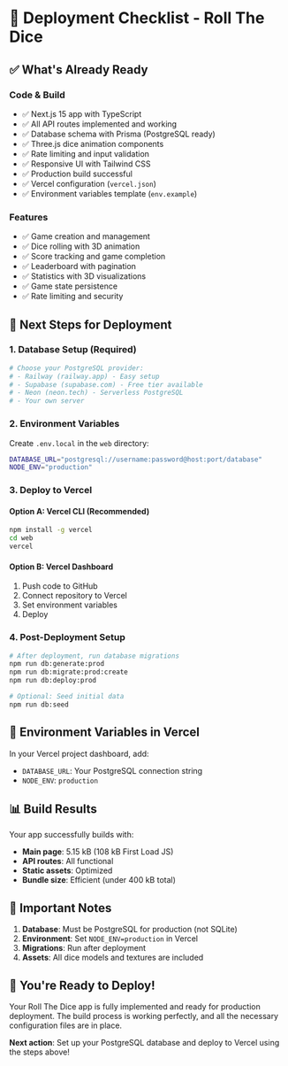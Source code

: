 # 🚀 Deployment Checklist - Roll The Dice

## ✅ What's Already Ready

### Code & Build
- ✅ Next.js 15 app with TypeScript
- ✅ All API routes implemented and working
- ✅ Database schema with Prisma (PostgreSQL ready)
- ✅ Three.js dice animation components
- ✅ Rate limiting and input validation
- ✅ Responsive UI with Tailwind CSS
- ✅ Production build successful
- ✅ Vercel configuration (`vercel.json`)
- ✅ Environment variables template (`env.example`)

### Features
- ✅ Game creation and management
- ✅ Dice rolling with 3D animation
- ✅ Score tracking and game completion
- ✅ Leaderboard with pagination
- ✅ Statistics with 3D visualizations
- ✅ Game state persistence
- ✅ Rate limiting and security

## 🎯 Next Steps for Deployment

### 1. Database Setup (Required)
```bash
# Choose your PostgreSQL provider:
# - Railway (railway.app) - Easy setup
# - Supabase (supabase.com) - Free tier available
# - Neon (neon.tech) - Serverless PostgreSQL
# - Your own server
```

### 2. Environment Variables
Create `.env.local` in the `web` directory:
```bash
DATABASE_URL="postgresql://username:password@host:port/database"
NODE_ENV="production"
```

### 3. Deploy to Vercel

#### Option A: Vercel CLI (Recommended)
```bash
npm install -g vercel
cd web
vercel
```

#### Option B: Vercel Dashboard
1. Push code to GitHub
2. Connect repository to Vercel
3. Set environment variables
4. Deploy

### 4. Post-Deployment Setup
```bash
# After deployment, run database migrations
npm run db:generate:prod
npm run db:migrate:prod:create
npm run db:deploy:prod

# Optional: Seed initial data
npm run db:seed
```

## 🔧 Environment Variables in Vercel

In your Vercel project dashboard, add:
- `DATABASE_URL`: Your PostgreSQL connection string
- `NODE_ENV`: `production`

## 📊 Build Results

Your app successfully builds with:
- **Main page**: 5.15 kB (108 kB First Load JS)
- **API routes**: All functional
- **Static assets**: Optimized
- **Bundle size**: Efficient (under 400 kB total)

## 🚨 Important Notes

1. **Database**: Must be PostgreSQL for production (not SQLite)
2. **Environment**: Set `NODE_ENV=production` in Vercel
3. **Migrations**: Run after deployment
4. **Assets**: All dice models and textures are included

## 🎉 You're Ready to Deploy!

Your Roll The Dice app is fully implemented and ready for production deployment. The build process is working perfectly, and all the necessary configuration files are in place.

**Next action**: Set up your PostgreSQL database and deploy to Vercel using the steps above! 